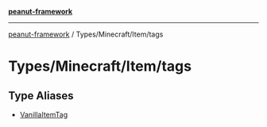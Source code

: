 [**peanut-framework**](../../../../README.md)

***

[peanut-framework](../../../../modules.md) / Types/Minecraft/Item/tags

# Types/Minecraft/Item/tags

## Type Aliases

- [VanillaItemTag](type-aliases/VanillaItemTag.md)
